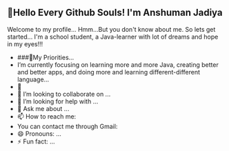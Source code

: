 ## 👋Hello Every Github Souls! I'm Anshuman Jadiya
Welcome to my profile...
Hmm...But you don't know about me. So lets get started...
I'm a school student, a Java-learner with lot of dreams and hope in my eyes!!!
<!--
**anshumanjadiya1102/anshumanjadiya1102** is a ✨ _special_ ✨ repository because its `README.md` (this file) appears on your GitHub profile.

Here are some ideas to get you started:-->

- ###🔭My Priorities...
-  I’m currently focusing on learning more and more Java, creating better and better apps, and doing more and learning different-different language...
- 🌱 
- 👯 I’m looking to collaborate on ...
- 🤔 I’m looking for help with ...
- 💬 Ask me about ...
- 📫 How to reach me:
- You can contact me through Gmail:
- 😄 Pronouns: ...
- ⚡ Fun fact: ...

